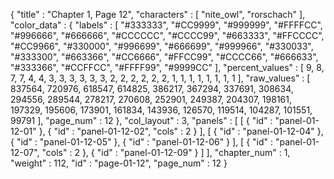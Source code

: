 {
  "title" : "Chapter 1, Page 12",
  "characters" : [
    "nite_owl",
    "rorschach"
  ],
  "color_data" : {
    "labels" : [
      "#333333",
      "#CC9999",
      "#999999",
      "#FFFFCC",
      "#996666",
      "#666666",
      "#CCCCCC",
      "#CCCC99",
      "#663333",
      "#FFCCCC",
      "#CC9966",
      "#330000",
      "#996699",
      "#666699",
      "#999966",
      "#330033",
      "#333300",
      "#663366",
      "#CC6666",
      "#FFCC99",
      "#CCCC66",
      "#666633",
      "#333366",
      "#CCFFCC",
      "#FFFF99",
      "#9999CC"
    ],
    "percent_values" : [
      9,
      8,
      7,
      7,
      4,
      4,
      3,
      3,
      3,
      3,
      3,
      3,
      2,
      2,
      2,
      2,
      2,
      2,
      1,
      1,
      1,
      1,
      1,
      1,
      1,
      1
    ],
    "raw_values" : [
      837564,
      720976,
      618547,
      614825,
      386217,
      367294,
      337691,
      308634,
      294556,
      289544,
      278217,
      270608,
      252901,
      249387,
      204307,
      198161,
      197329,
      195606,
      173901,
      161834,
      143936,
      126570,
      119514,
      104287,
      101551,
      99791
    ],
    "page_num" : 12
  },
  "col_layout" : 3,
  "panels" : [
    [
      {
        "id" : "panel-01-12-01"
      },
      {
        "id" : "panel-01-12-02",
        "cols" : 2
      }
    ],
    [
      {
        "id" : "panel-01-12-04"
      },
      {
        "id" : "panel-01-12-05"
      },
      {
        "id" : "panel-01-12-06"
      }
    ],
    [
      {
        "id" : "panel-01-12-07",
        "cols" : 2
      },
      {
        "id" : "panel-01-12-09"
      }
    ]
  ],
  "chapter_num" : 1,
  "weight" : 112,
  "id" : "page-01-12",
  "page_num" : 12
}
